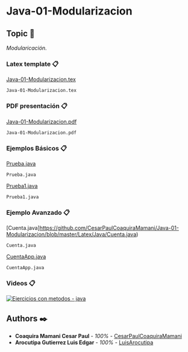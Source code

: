 # Java-01-Modularizacion
## Topic 🚀

_Modularicación._


### Latex template 📋

[Java-01-Modularizacion.tex](https://github.com/CesarPaulCoaquiraMamani/Java-01-Modularizacion/blob/master/Latex/Java-01-Modularizacion.tex)

```
Java-01-Modularizacion.tex
```

### PDF presentación 📋

[Java-01-Modularizacion.pdf](https://github.com/CesarPaulCoaquiraMamani/Java-01-Modularizacion/blob/master/Latex/Java-01-Modularizacion.pdf)

```
Java-01-Modularizacion.pdf
```

### Ejemplos Básicos 📋

[Prueba.java](https://github.com/CesarPaulCoaquiraMamani/Java-01-Modularizacion/blob/master/Latex/Java/Prueba.java)

```
Prueba.java
```
[Prueba1.java](https://github.com/CesarPaulCoaquiraMamani/Java-01-Modularizacion/blob/master/Latex/Java/Prueba1.java)

```
Prueba1.java
```

### Ejemplo Avanzado 📋

[Cuenta.java]https://github.com/CesarPaulCoaquiraMamani/Java-01-Modularizacion/blob/master/Latex/Java/Cuenta.java)

```
Cuenta.java
```
[CuentaApp.java](https://github.com/CesarPaulCoaquiraMamani/Java-01-Modularizacion/blob/master/Latex/Java/CuentaApp.java)

```
CuentaApp.java
```

### Videos 📋

[![Ejercicios con metodos - java](https://github.com/rescobedoq/java-00-programming-introduction/blob/master/java-00-programming-introduction-first.png)](https://youtu.be/pM8--ZDZ-I4 "Ejercicios con metodos - java")



## Authors ✒️

* **Coaquira Mamani Cesar Paul** - *100%* - [CesarPaulCoaquiraMamani](https://github.com/CesarPaulCoaquiraMamani)
* **Arocutipa Gutierrez Luis Edgar** - *100%* - [LuisArocutipa](https://github.com/LuisArocutipa)

